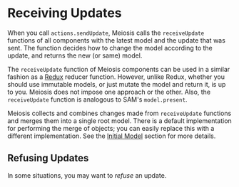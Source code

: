 # Receiving Updates

When you call `actions.sendUpdate`, Meiosis calls the `receiveUpdate` functions of all components with the latest model and the update that was sent. The function decides how to change the model according to the update, and returns the new (or same) model.

The `receiveUpdate` function of Meiosis components can be used in a similar fashion as a [Redux](http://redux.js.org/) reducer function. However, unlike Redux, whether you should use immutable models, or just mutate the model and return it, is up to you. Meiosis does not impose one approach or the other. Also, the `receiveUpdate` function is analogous to SAM's `model.present`.

Meiosis collects and combines changes made from `receiveUpdate` functions and merges them into a single root model. There is a default implementation for performing the merge of objects; you can easily replace this with a different implementation. See the [Initial Model](initial_model.md) section for more details.

## Refusing Updates

In some situations, you may want to *refuse* an update.
